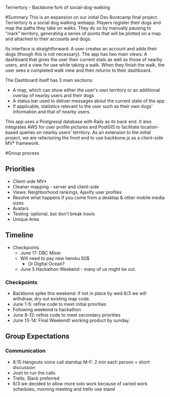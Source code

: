 Terriertory - Backbone fork of social-dog-walking

#Summary
This is an expansion on our initial Dev Bootcamp final project. Terriertory is a social dog walking webapp. Players register their dogs and map the paths they take on walks. They do so by manually pausing to "mark" territory, generating a series of points that will be plotted on a map and attached to their accounts and dogs.

Its interface is straightforward: A user creates an account and adds their dogs (though this is not necessary). The app has two main views: A dashboard that gives the user their current stats as well as those of nearby users, and a view for use while taking a walk. When they finish the walk, the user sees a completed walk view and then returns to their dashboard.

The Dashboard itself has 3 main sections: 
* A map, which can show either the user's own territory or an additional overlay of nearby users and their dogs
* A status bar used to deliver messages about the current state of the app
* If applicable, statistics relevant to the user such as their own dogs' information and that of nearby users.

This app uses a Postgresql database with Rails as its back end. It also integrates AWS for user profile pictures and PostGIS to facilitate location-based queries on nearby users' territory. As an extension to the initial project, we are refactoring the front end to use backbone.js as a client-side MV* framework.



#Group process
## Priorities
* Client-side MV*
* Cleaner mapping - server and client-side
* Views: Neighborhood rankings, Ajaxify user profiles
* Resolve what happens if you come from a desktop & other mobile media sizes
* Avatars
* Testing: optional, but don't break travis
* Unique Area


## Timeline
* Checkpoints
  - June 17: DBC Mixer
  - Will need to pay new heroku 50$
     - Or Digital Ocean?
  - June 5 Hackathon Weekend - many of us might be out.
  
### Checkpoints
- Backbone spike this weekend: if not in place by wed 6/3 we will withdraw, dry out existing map code.
- June 1-5: refine code to meet initial priorities
- Following weekend is hackathon
- June 8-12: refine code to meet secondary priorities
- June 13-14: Final Weekend! working product by sunday.



## Group Expectations
### Communication
- 8:15 Hangouts voice call standup M-F: 2 min each person + short discussion
- Josh to run the calls
- Trello, Slack preferred
- 6/3 we decided to allow more solo work because of varied work schedules, morning meeting and trello use stand
